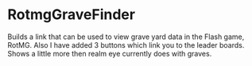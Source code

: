 RotmgGraveFinder
================

Builds a link that can be used to view grave yard data in the Flash game, RotMG. Also I have added 3 buttons which link you to the leader boards. Shows a little more then realm eye currently does with graves.
